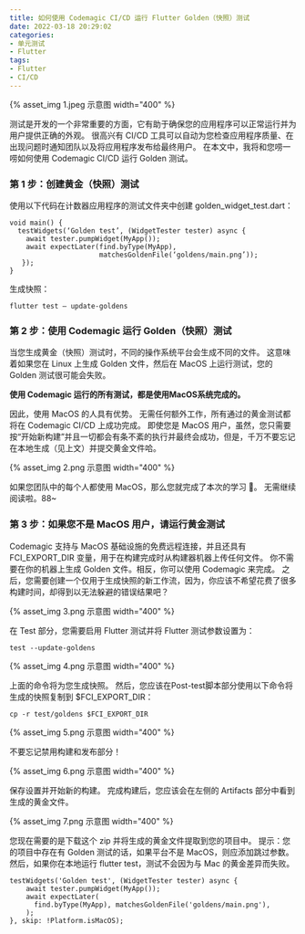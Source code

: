 ```yaml
---
title: 如何使用 Codemagic CI/CD 运行 Flutter Golden（快照）测试
date: 2022-03-18 20:29:02
categories:
- 单元测试
- Flutter
tags:
- Flutter
- CI/CD
---
```


{% asset_img 1.jpeg 示意图 width="400" %}

测试是开发的一个非常重要的方面，它有助于确保您的应用程序可以正常运行并为用户提供正确的外观。 很高兴有 CI/CD 工具可以自动为您检查应用程序质量、在出现问题时通知团队以及将应用程序发布给最终用户。
在本文中，我将和您唠一唠如何使用 Codemagic CI/CD 运行 Golden 测试。

### 第 1 步：创建黄金（快照）测试

使用以下代码在计数器应用程序的测试文件夹中创建 golden_widget_test.dart：

```
void main() {
  testWidgets(‘Golden test’, (WidgetTester tester) async {
    await tester.pumpWidget(MyApp());
    await expectLater(find.byType(MyApp),
                      matchesGoldenFile(‘goldens/main.png’));
   });
}
```

生成快照：

```
flutter test — update-goldens
```

### 第 2 步：使用 Codemagic 运行 Golden（快照）测试

当您生成黄金（快照）测试时，不同的操作系统平台会生成不同的文件。 这意味着如果您在 Linux 上生成 Golden 文件，然后在 MacOS 上运行测试，您的 Golden 测试很可能会失败。

**使用 Codemagic 运行的所有测试，都是使用MacOS系统完成的。**

因此，使用 MacOS 的人具有优势。
无需任何额外工作，所有通过的黄金测试都将在 Codemagic CI/CD 上成功完成。
即使您是 MacOS 用户，虽然，您只需要按“开始新构建”并且一切都会有条不紊的执行并最终会成功，但是，千万不要忘记在本地生成（见上文）并提交黄金文件哈。

{% asset_img 2.png 示意图 width="400" %}

如果您团队中的每个人都使用 MacOS，那么您就完成了本次的学习 🥳。 无需继续阅读啦。88~

### 第 3 步：如果您不是 MacOS 用户，请运行黄金测试

Codemagic 支持与 MacOS 基础设施的免费远程连接，并且还具有 FCI_EXPORT_DIR 变量，用于在构建完成时从构建器机器上传任何文件。
你不需要在你的机器上生成 Golden 文件。相反，你可以使用 Codemagic 来完成。 
之后，您需要创建一个仅用于生成快照的新工作流，因为，你应该不希望花费了很多构建时间，却得到以无法躲避的错误结果吧？

{% asset_img 3.png 示意图 width="400" %}

在 Test 部分，您需要启用 Flutter 测试并将 Flutter 测试参数设置为：

```
test --update-goldens
```
{% asset_img 4.png 示意图 width="400" %}

上面的命令将为您生成快照。 然后，您应该在Post-test脚本部分使用以下命令将生成的快照复制到 $FCI_EXPORT_DIR：

```
cp -r test/goldens $FCI_EXPORT_DIR
```

{% asset_img 5.png 示意图 width="400" %}

不要忘记禁用构建和发布部分！

{% asset_img 6.png 示意图 width="400" %}

保存设置并开始新的构建。 完成构建后，您应该会在左侧的 Artifacts 部分中看到生成的黄金文件。

{% asset_img 7.png 示意图 width="400" %}

您现在需要的是下载这个 zip 并将生成的黄金文件提取到您的项目中。
提示：您的项目中存在有 Golden 测试的话，如果平台不是 MacOS，则应添加跳过参数。 然后，如果你在本地运行 flutter test，测试不会因为与 Mac 的黄金差异而失败。

```
testWidgets('Golden test', (WidgetTester tester) async {
    await tester.pumpWidget(MyApp());
    await expectLater(
      find.byType(MyApp), matchesGoldenFile('goldens/main.png'),
    );
}, skip: !Platform.isMacOS);

```